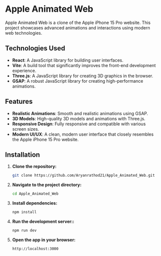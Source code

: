 # Apple Animated Web

Apple Animated Web is a clone of the Apple iPhone 15 Pro website. This project showcases advanced animations and interactions using modern web technologies. 

## Technologies Used

- **React**: A JavaScript library for building user interfaces.
- **Vite**: A build tool that significantly improves the front-end development experience.
- **Three.js**: A JavaScript library for creating 3D graphics in the browser.
- **GSAP**: A robust JavaScript library for creating high-performance animations.

## Features

- **Realistic Animations**: Smooth and realistic animations using GSAP.
- **3D Models**: High-quality 3D models and animations with Three.js.
- **Responsive Design**: Fully responsive and compatible with various screen sizes.
- **Modern UI/UX**: A clean, modern user interface that closely resembles the Apple iPhone 15 Pro website.

## Installation

1. **Clone the repository:**
   ```bash
   git clone https://github.com/Aryanrathod21/Apple_Animated_Web.git

2. **Navigate to the project directory:**
   ```bash
   cd Apple_Animated_Web

3. **Install dependencies:**
   ```bash
   npm install

4. **Run the development server::**
   ```bash
   npm run dev

5. **Open the app in your browser:**
   ```bash
   http://localhost:3000
